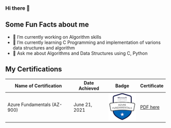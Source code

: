 ### Hi there 👋

<!--
**varunjha089/varunjha089** is a ✨ _special_ ✨ repository because its `README.md` (this file) appears on your GitHub profile.

Here are some ideas to get you started:

- 🔭 I’m currently working on Algorithm skills
- 🌱 I’m currently learning C Programming and implementation of varions data structures and algorithm
- 👯 I’m looking to collaborate on ...
- 🤔 I’m looking for help with ...
- 💬 Ask me about Algorithms and Data Structures using C, Python
- 📫 How to reach me: ...
- 😄 Pronouns: ...
- ⚡ Fun fact: ...
-->
## Some Fun Facts about me
- 🔭 I’m currently working on Algorithm skills
- 🌱 I’m currently learning C Programming and implementation of varions data structures and algorithm
- 💬 Ask me about Algorithms and Data Structures using C, Python


## My Certifications

| Name of Certification | Date Achieved  | Badge | Certificate |
|---|---|---|---|
| Azure Fundamentals (AZ-900) | June 21, 2021 | ![alt text](assets/images/azure-fundamentals.png) | [PDF here](assets/certificate/azure-fundamentals-certificate.pdf) |
